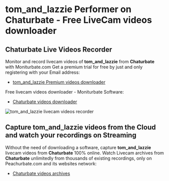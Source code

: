 # tom_and_lazzie Performer on Chaturbate - Free LiveCam videos downloader

## Chaturbate Live Videos Recorder

Monitor and record livecam videos of **tom_and_lazzie** from **Chaturbate** with Moniturbate.com
Get a premium trial for free by just and only registering with your Email address:
* [tom_and_lazzie Premium videos downloader](https://moniturbate.com/request-demo-licence-key.html)

Free livecam videos downloader - Moniturbate Software:
* [Chaturbate videos downloader](https://moniturbate.com/moniturbate-download-software.html)

![tom_and_lazzie livecam videos recorder](https://peachurnet.com/templates/moniturbate-software.png)


## Capture tom_and_lazzie videos from the Cloud and watch your recordings on Streaming

Without the need of downloading a software, capture **tom_and_lazzie** livecam videos from **Chaturbate** 100% online.
Watch Livecam archives from **Chaturbate** unlimitedly from thousands of existing recordings, only on Peachurbate.com and its websites network:
* [Chaturbate videos archives](https://peachurnet.com/)